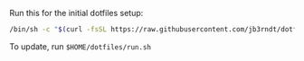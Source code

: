 Run this for the initial dotfiles setup:

```bash
/bin/sh -c "$(curl -fsSL https://raw.githubusercontent.com/jb3rndt/dotfiles/refs/heads/main/setup.sh)"
```

To update, run `$HOME/dotfiles/run.sh`
